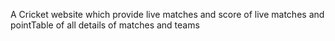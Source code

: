 A Cricket website which provide live matches and score of live matches and pointTable of all details of matches and teams
